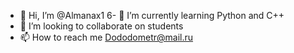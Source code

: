 - 👋 Hi, I’m @Almanax1
6- 🌱 I’m currently learning Python and C++
- 💞️ I’m looking to collaborate on students
- 📫 How to reach me Dododometr@mail.ru

<!---
Almanax1/Almanax1 is a ✨ special ✨ repository because its `README.md` (this file) appears on your GitHub profile.
You can click the Preview link to take a look at your changes.
--->
